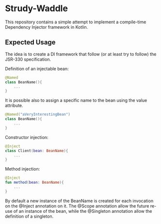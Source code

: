 # Strudy-Waddle
This repository contains a simple attempt to implement a compile-time Dependency Injector framework in Kotlin.

## Expected Usage
The idea is to create a DI framework that follow (or at least try to follow) the JSR-330 specification. 

Definition of an injectable bean:

```kotlin
@Named
class BeanName(){
	...
}
```

It is possible also to assign a specific name to the bean using the value attribute.
```kotlin
@Named("aVeryInterestingBean")
class BeanName(){
	...
}
```

Constructor injection: 

```kotlin
@Inject 
class Client(bean: BeanName){
	...
}
```
Method injection:
```kotlin
@Inject
fun method(bean: BeanName){
	...
}
```

By default a new instance of the BeanName is created for each invocation on the @Inject annotation on it. 
The @Scope annotation allow the future re-use of an instance of the bean, while the @Singleton annotation allow the definition of a singleton.
